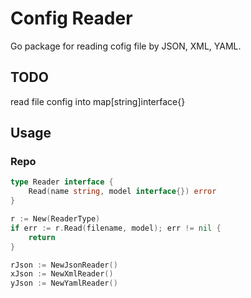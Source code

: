 # Config Reader

Go package for reading cofig file by JSON, XML, YAML.

## TODO

read file config into map[string]interface{}

## Usage

### Repo

```go
type Reader interface {
	Read(name string, model interface{}) error
}
```

```go
r := New(ReaderType)
if err := r.Read(filename, model); err != nil {
	return
}

rJson := NewJsonReader()
xJson := NewXmlReader()
yJson := NewYamlReader()
```